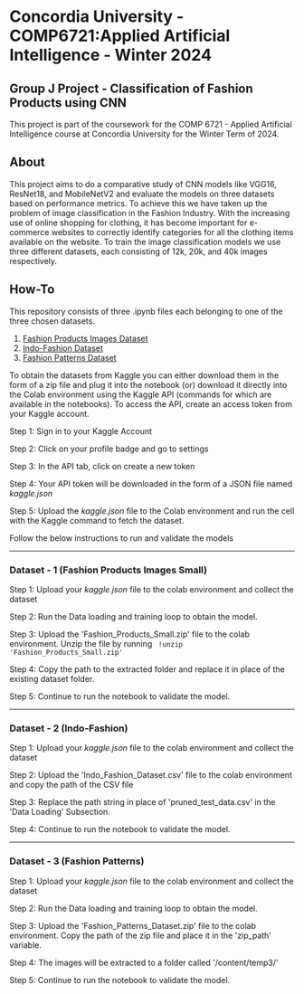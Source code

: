 # Concordia University - COMP6721:Applied Artificial Intelligence - Winter 2024 

## Group J Project - Classification of Fashion Products using CNN 

This project is part of the coursework for the COMP 6721 - Applied Artificial Intelligence course at Concordia University for the Winter Term of 2024.
    
## About

This project aims to do a comparative study of CNN models like VGG16, ResNet18, and MobileNetV2 and evaluate the models on three datasets based on performance metrics. To achieve this we have taken up the problem of image classification in the Fashion Industry. With the increasing use of online shopping for clothing, it has become important for e-commerce websites to correctly identify categories for all the clothing items available on the website. To train the image classification models we use three different datasets, each consisting of 12k, 20k, and 40k images respectively.

## How-To

This repository consists of three .ipynb files each belonging to one of the three chosen datasets.

1) [Fashion Products Images Dataset](https://www.kaggle.com/datasets/paramaggarwal/fashion-product-images-small/data)
2) [Indo-Fashion Dataset](https://www.kaggle.com/datasets/validmodel/indo-fashion-dataset/data)
3) [Fashion Patterns Dataset](https://www.kaggle.com/datasets/nitinsss/fashion-dataset-with-over-15000-labelled-images/data) 

To obtain the datasets from Kaggle you can either download them in the form of a zip file and plug it into the notebook (or) download it directly into the Colab environment using the Kaggle API (commands for which are available in the notebooks). To access the API, create an access token from your Kaggle account.

Step 1: Sign in to your Kaggle Account

Step 2: Click on your profile badge and go to settings

Step 3: In the API tab, click on create a new token

Step 4: Your API token will be downloaded in the form of a JSON file named <I> kaggle.json </I>

Step 5: Upload the <I> kaggle.json </I> file to the Colab environment and run the cell with the Kaggle command to fetch the dataset.

Follow the below instructions to run and validate the models

<hr>

### Dataset - 1 (Fashion Products Images Small)

Step 1: Upload your <I> kaggle.json </I> file to the colab environment and collect the dataset

Step 2: Run the Data loading and training loop to obtain the model.

Step 3: Upload the 'Fashion_Products_Small.zip' file to the colab environment. Unzip the file by running <code> !unzip 'Fashion_Products_Small.zip' </code>

Step 4: Copy the path to the extracted folder and replace it in place of the existing dataset folder.

Step 5: Continue to run the notebook to validate the model.

<hr>

### Dataset - 2 (Indo-Fashion)

Step 1: Upload your <I> kaggle.json </I> file to the colab environment and collect the dataset

Step 2: Upload the 'Indo_Fashion_Dataset.csv' file to the colab environment and copy the path of the CSV file

Step 3: Replace the path string in place of 'pruned_test_data.csv' in the 'Data Loading' Subsection. 

Step 4: Continue to run the notebook to validate the model.

<hr>

### Dataset - 3 (Fashion Patterns)

Step 1: Upload your <I> kaggle.json </I> file to the colab environment and collect the dataset

Step 2: Run the Data loading and training loop to obtain the model.

Step 3: Upload the 'Fashion_Patterns_Dataset.zip' file to the colab environment. Copy the path of the zip file and place it in the 'zip_path' variable.

Step 4: The images will be extracted to a folder called '/content/temp3/'

Step 5: Continue to run the notebook to validate the model.
